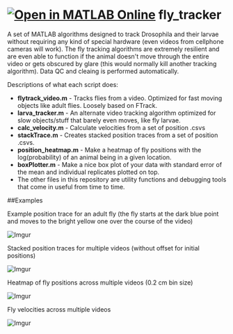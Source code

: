 [![Open in MATLAB Online](https://www.mathworks.com/images/responsive/global/open-in-matlab-online.svg)](https://matlab.mathworks.com/open/github/v1?repo=jstaf/fly_tracker)
fly_tracker
===========
A set of MATLAB algorithms designed to track Drosophila and their larvae without requiring any kind of special hardware (even videos from cellphone cameras will work). The fly tracking algorithms are extremely resilient and are even able to function if the animal doesn't move through the entire video or gets obscured by glare (this would normally kill another tracking algorithm). Data QC and cleaing is performed automatically.

Descriptions of what each script does:  
+ **flytrack_video.m** - Tracks flies from a video. Optimized for fast moving objects like adult flies. Loosely based on FTrack.
+ **larva_tracker.m** - An alternate video tracking algorithm optimized for slow objects/stuff that barely even moves, like fly larvae.
+ **calc_velocity.m** - Calculate velocities from a set of position .csvs
+ **stackTrace.m** - Creates stacked position traces from a set of position .csvs.
+ **position_heatmap.m** - Make a heatmap of fly positions with the log(probability) of an animal being in a given location.
+ **boxPlotter.m** - Make a nice box plot of your data with standard error of the mean and individual replicates plotted on top.
+ The other files in this repository are utility functions and debugging tools that come in useful from time to time.

##Examples

Example position trace for an adult fly (the fly starts at the dark blue point and moves to the bright yellow one over the course of the video)

![Imgur](http://i.imgur.com/UO5OyrO.png)

Stacked position traces for multiple videos (without offset for initial positions)

![Imgur](http://i.imgur.com/7kLMQEJ.png)

Heatmap of fly positions across multiple videos (0.2 cm bin size)

![Imgur](http://i.imgur.com/aModsIt.png)

Fly velocities across multiple videos

![Imgur](http://i.imgur.com/8Cogmko.png)
